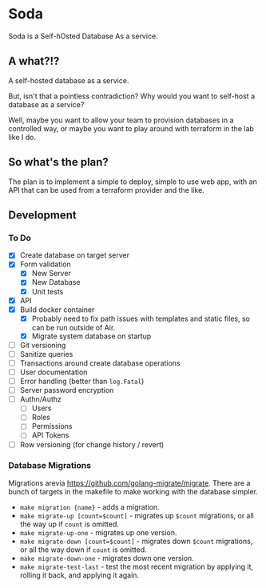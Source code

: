 # Soda
Soda is a Self-hOsted Database As a service.

## A what?!?
A self-hosted database as a service.

But, isn't that a pointless contradiction? Why would you want to self-host
a database as a service?

Well, maybe you want to allow your team to provision databases in a
controlled way, or maybe you want to play around with terraform in
the lab like I do.

## So what's the plan?
The plan is to implement a simple to deploy, simple to use web app, with 
an API that can be used from a terraform provider and the like.


## Development

### To Do

- [x] Create database on target server
- [x] Form validation
    - [x] New Server
    - [x] New Database
    - [x] Unit tests
- [x] API
- [x] Build docker container
    - [x] Probably need to fix path issues with templates and static files, so can be run outside of Air.
    - [x] Migrate system database on startup
- [ ] Git versioning
- [ ] Sanitize queries
- [ ] Transactions around create database operations
- [ ] User documentation
- [ ] Error handling (better than `log.Fatal`)
- [ ] Server password encryption
- [ ] Authn/Authz
    - [ ] Users
    - [ ] Roles
    - [ ] Permissions
    - [ ] API Tokens
- [ ] Row versioning (for change history / revert)

### Database Migrations
Migrations arevia https://github.com/golang-migrate/migrate. 
There are a bunch of targets in the makefile to make working with 
the database simpler.

- `make migration {name}` - adds a migration.
- `make migrate-up [count=$count]` - migrates up `$count` migrations, or all 
the way up if `count` is omitted.
- `make migrate-up-one` - migrates up one version.
- `make migrate-down [count=$count]` - migrates down `$count` migrations, or all
 the way down if `count` is omitted.
- `make migrate-down-one` - migrates down one version.
- `make migrate-test-last` - test the most recent migration by applying it, 
rolling it back, and applying it again.